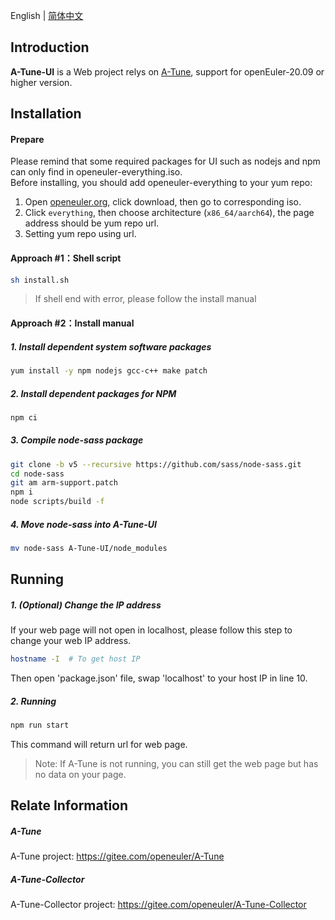 English | [简体中文](./README.md)

## Introduction

**A-Tune-UI** is a Web project relys on [A-Tune](https://gitee.com/openeuler/A-Tune), support for openEuler-20.09 or higher version.



## Installation

#### Prepare

Please remind that some required packages for UI such as nodejs and npm can only find in openeuler-everything.iso.  
Before installing, you should add openeuler-everything to your yum repo:  

1. Open [openeuler.org](https://openeuler.org/en/), click download, then go to corresponding iso.   
2. Click `everything`, then choose architecture (`x86_64/aarch64`), the page address should be yum repo url.  
3. Setting yum repo using url.  

#### Approach #1：Shell script

```bash
sh install.sh
```
> If shell end with error, please follow the install manual


#### Approach #2：Install manual

##### 1. Install dependent system software packages

```bash
yum install -y npm nodejs gcc-c++ make patch
```

##### 2. Install dependent packages for NPM

```bash
npm ci
```
##### 3. Compile node-sass package

```bash
git clone -b v5 --recursive https://github.com/sass/node-sass.git
cd node-sass
git am arm-support.patch
npm i
node scripts/build -f
```

##### 4. Move node-sass into A-Tune-UI

```bash
mv node-sass A-Tune-UI/node_modules
```

## Running

##### 1. (Optional) Change the IP address

If your web page will not open in localhost, please follow this step to change your web IP address.

```bash
hostname -I  # To get host IP
```
Then open 'package.json' file, swap 'localhost' to your host IP in line 10.

##### 2. Running
```bash
npm run start
```
This command will return url for web page.

> Note: If A-Tune is not running, you can still get the web page but has no data on your page.


## Relate Information

##### A-Tune
A-Tune project: https://gitee.com/openeuler/A-Tune

##### A-Tune-Collector
A-Tune-Collector project: https://gitee.com/openeuler/A-Tune-Collector